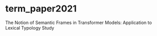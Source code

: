 # term_paper2021
The Notion of Semantic Frames in Transformer Models: Application to Lexical Typology Study

